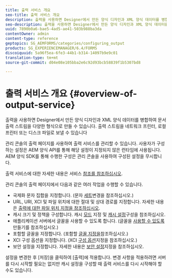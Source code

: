 ```yaml
---
title: 출력 서비스 개요
seo-title: 출력 서비스 개요
description: 출력을 사용하면 Designer에서 만든 양식 디자인과 XML 양식 데이터를 병합하여 문서 출력 스트림을 다양한 형식으로 만들 수 있습니다.
seo-description: 출력을 사용하면 Designer에서 만든 양식 디자인과 XML 양식 데이터를 병합하여 문서 출력 스트림을 다양한 형식으로 만들 수 있습니다.
uuid: 7890b0a6-bae5-4ad5-ae41-503b988ba3da
contentOwner: admin
content-type: reference
geptopics: SG_AEMFORMS/categories/configuring_output
products: SG_EXPERIENCEMANAGER/6.4/FORMS
discoiquuid: 5a96f5ea-6fe3-44b1-b314-14097b9e9c01
translation-type: tm+mt
source-git-commit: d04e08e105bba2e6c92d93bcb58839f1b5307bd8

---
```



# 출력 서비스 개요 {#overview-of-output-service}

출력을 사용하면 Designer에서 만든 양식 디자인과 XML 양식 데이터를 병합하여 문서 출력 스트림을 다양한 형식으로 만들 수 있습니다. 출력 스트림을 네트워크 프린터, 로컬 프린터 또는 디스크 파일로 보낼 수 있습니다

관리 콘솔의 출력 페이지를 사용하여 출력 서비스를 관리할 수 있습니다. 사용자가 구성하는 설정은 AEM 양식 API를 통해 해당 설정이 지정되지 않은 런타임에 사용됩니다. AEM 양식 SDK를 통해 수행한 구성은 관리 콘솔을 사용하여 구성된 설정을 무시합니다.

출력 서비스에 대한 자세한 내용은 서비스 [참조를 참조하십시오](https://www.adobe.com/go/learn_aemforms_services_61).

관리 콘솔의 출력 페이지에서 다음과 같은 여러 작업을 수행할 수 있습니다.

* 국제화 문자 집합을 지정합니다. (문자 [세트](/help/forms/using/admin-help/change-character-set.md#change-the-character-set)변경을 참조하십시오.)
* URL, URI, XCI 및 파일 위치에 대한 절대 및 상대 경로를 지정합니다. 자세한 내용은 [출력에 대한 파일 위치 지정을 참조하십시오](/help/forms/using/admin-help/specify-file-locations-output.md#specify-file-locations-for-output).
* 캐시 크기 및 정책을 구성합니다. 캐시 [모드](/help/forms/using/admin-help/configuring-caching-output.md#specifying-the-cache-mode) 지정 및 [캐시 설정](/help/forms/using/admin-help/configuring-caching-output.md#configuring-cache-settings)구성을 참조하십시오.
* 애플리케이션 서버에서 글꼴을 사용할 수 있도록 합니다. (글꼴을 [사용할 수 있도록](/help/forms/using/admin-help/make-fonts-available.md#make-fonts-available)만들기를 참조하십시오.)
* 포함할 글꼴을 지정합니다. (포함할 [글꼴 지정을](/help/forms/using/admin-help/specify-fonts-embed.md#specify-fonts-to-embed)참조하십시오.)
* XCI 구성 옵션을 지정합니다. (XCI [구성 옵션](/help/forms/using/admin-help/specify-xci-configuration-options.md#specify-xci-configuration-options)지정을 참조하십시오.)
* 보안 설정을 지정합니다. 자세한 내용은 [보안 설정](/help/forms/using/admin-help/specify-security-settings.md#specify-security-settings)지정을 참조하십시오.

설정을 변경한 후 [저장]을 클릭하여 [출력]에 적용합니다. 변경 사항을 적용하려면 서버를 다시 시작할 필요는 없지만 캐시 설정을 구성할 때 출력 서비스를 다시 시작해야 할 수도 있습니다.
